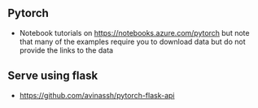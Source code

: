 ## Pytorch
* Notebook tutorials on https://notebooks.azure.com/pytorch but note that many of the examples require you to download data but do not provide the links to the data

## Serve using flask
* https://github.com/avinassh/pytorch-flask-api